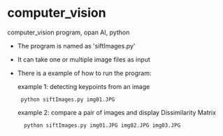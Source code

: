 # computer_vision
computer_vision program, opan AI, python

- The program is named as 'siftImages.py'
-  It can take one or multiple image files as input
-  There is a example of how to run the program:

      example 1:  detecting keypoints from an image

        python siftImages.py img01.JPG

      example 2: compare a pair of images and display Dissimilarity Matrix

         python siftImages.py img01.JPG img02.JPG img03.JPG
